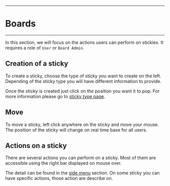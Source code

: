 
---
# Boards
---

In this section, we will focus on the actions users can perform on stickies. It requires a role of `User` or `Board Admin`.

## Creation of a sticky
To create a sticky, choose the type of sticky you want to create on the left.
Depending of the sticky type you will have different information to provide.

Once the sticky is created just click on the position you want it to pop. For more information please go to [sticky type page](sticky-types).

## Move
To move a sticky, left click anywhere on the sticky and move your mouse. 
The position of the sticky will change on real time base for all users.

## Actions on a sticky
There are several actions you can perform on a sticky. Most of them are accessible using the right bar displayed on mouse over.

The detail can be found in the [side menu](sticky-side-menu) section.
On some sticky you can have specific actions, those action are describe on.
